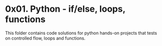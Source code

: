 # 0x01. Python - if/else, loops, functions

This folder contains code solutions for python hands-on projects that tests on controlled flow, loops and functions.
